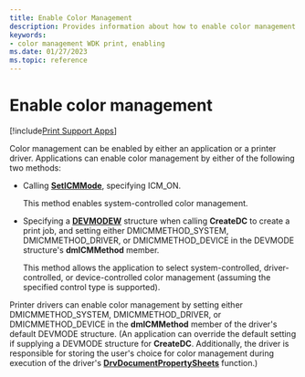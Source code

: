 ```yaml
---
title: Enable Color Management
description: Provides information about how to enable color management.
keywords:
- color management WDK print, enabling
ms.date: 01/27/2023
ms.topic: reference
---
```


# Enable color management

[!include[Print Support Apps](../includes/print-support-apps.md)]

Color management can be enabled by either an application or a printer driver. Applications can enable color management by either of the following two methods:

- Calling [**SetICMMode**](/windows/win32/api/wingdi/nf-wingdi-seticmmode), specifying ICM_ON.

    This method enables system-controlled color management.

- Specifying a [**DEVMODEW**](/windows/win32/api/wingdi/ns-wingdi-devmodew) structure when calling **CreateDC** to create a print job, and setting either DMICMMETHOD_SYSTEM, DMICMMETHOD_DRIVER, or DMICMMETHOD_DEVICE in the DEVMODE structure's **dmICMMethod** member.

    This method allows the application to select system-controlled, driver-controlled, or device-controlled color management (assuming the specified control type is supported).

Printer drivers can enable color management by setting either DMICMMETHOD_SYSTEM, DMICMMETHOD_DRIVER, or DMICMMETHOD_DEVICE in the **dmICMMethod** member of the driver's default DEVMODE structure. (An application can override the default setting if supplying a DEVMODE structure for **CreateDC**. Additionally, the driver is responsible for storing the user's choice for color management during execution of the driver's [**DrvDocumentPropertySheets**](/windows-hardware/drivers/ddi/winddiui/nf-winddiui-drvdocumentpropertysheets) function.)
